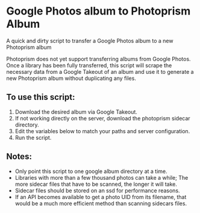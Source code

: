 # Google Photos album to Photoprism Album
A quick and dirty script to transfer a Google Photos album to a new Photoprism album

Photoprism does not yet support transferring albums from Google Photos.  Once a library has been fully transferred, this script will scrape the necessary data from a Google Takeout of an album and use it to generate a new Photoprism album without duplicating any files.

## To use this script:

1. Download the desired album via Google Takeout.
2. If not working directly on the server, download the photoprism sidecar directory.
3. Edit the variables below to match your paths and server configuration.
4. Run the script.

## Notes:

- Only point this script to one google album directory at a time.
- Libraries with more than a few thousand photos can take a while; The more sidecar files that have to be scanned, the longer it will take.
- Sidecar files should be stored on an ssd for performance reasons.
- If an API becomes available to get a photo UID from its filename, that would be a much more efficient method than scanning sidecars files.
